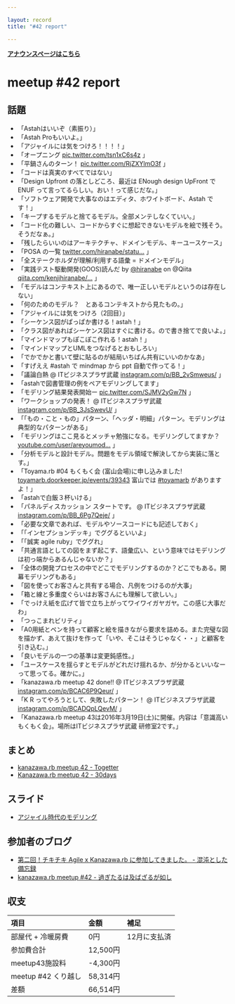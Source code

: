 ```yaml
---

layout: record
title: "#42 report"

---
```


<div style="text-align: left;"><a href="./"><strong>アナウンスページはこちら</strong></a></div> 

# meetup #42 report

## 話題

* 「Astahはいいぞ（素振り）」
* 「Astah Proもいいよ。」
* 「アジャイルには気をつけろ！！！！」
* 「オープニング  [pic.twitter.com/tsn1xC6s4z](https://twitter.com/Yukimitsu_Izawa/status/700897712720379904/photo/1) 」
* 「平鍋さんのターン！ [pic.twitter.com/RjZXYlmO3f](https://twitter.com/Yukimitsu_Izawa/status/700898287604203520/photo/1) 」
* 「コードは真実のすべてではない」
* 「Design Upfront の落としどころ、最近は ENough design UpFront で ENUF って言ってるらしい。おい！って感じだな。」
* 「ソフトウェア開発で大事なのはエディタ、ホワイトボード、Astah です！」
* 「キープするモデルと捨てるモデル。全部メンテしなくていい。」
* 「コード化の難しい、コードからすぐに想起できないモデルを絵で残そう。そうだなぁ。」
* 「残したらいいのはアーキテクチャ、ドメインモデル、キーユースケース」
* 「POSA の一覧 [twitter.com/hiranabe/statu…](https://twitter.com/hiranabe/status/700874855537709056) 」
* 「全ステークホルダが理解/利用する語彙 = ドメインモデル」
* 「実践テスト駆動開発(GOOS)読んだ by [@hiranabe](https://twitter.com/hiranabe) on @Qiita [qiita.com/kenjihiranabe/…](http://qiita.com/kenjihiranabe/items/b951b6d98672167347fd) 」
* 「モデルはコンテキスト上にあるので、唯一正しいモデルというのは存在しない」
* 「何のためのモデル？　とあるコンテキストから見たもの。」
* 「アジャイルには気をつけろ（2回目）」
* 「シーケンス図がぱっぱか書ける！astah！」
* 「クラス図があればシーケンス図はすぐに書ける。ので書き捨てで良いよ。」
* 「マインドマップもぽこぽこ作れる！astah！」
* 「マインドマップとUMLをつなげるとおもしろい」
* 「でかでかと書いて壁に貼るのが結局いちばん共有にいいのかなあ」
* 「すげええ #astah で mindmap から ppt 自動で作ってる！」
* 「議論白熱 @ ITビジネスプラザ武蔵 [instagram.com/p/BB_2vSmweus/](https://www.instagram.com/p/BB_2vSmweus/) 」
* 「astahで図書管理の例をペアモデリングしてます」
* 「モデリング結果発表開始ー [pic.twitter.com/SJMV2yGw7N](https://twitter.com/wtnabe/status/700927861675282432/photo/1) 」
* 「ワークショップの発表！ @ ITビジネスプラザ武蔵 [instagram.com/p/BB_3JsSwevU/](https://www.instagram.com/p/BB_3JsSwevU/) 」
* 「「もの・こと・もの」パターン、「ヘッダ・明細」パターン。モデリングは典型的なパターンがある」
* 「モデリングはここ見るとメッチャ勉強になる。モデリングしてますか？[youtube.com/user/areyoumod…](https://www.youtube.com/user/areyoumodelingjapan) 」
* 「分析モデルと設計モデル。問題をモデル領域で解決してから実装に落とす。」
* 「Toyama.rb #04 もくもく会  (富山会場)に申し込みました! [toyamarb.doorkeeper.jp/events/39343](https://toyamarb.doorkeeper.jp/events/39343) 富山では [#toyamarb](https://twitter.com/search?q=%23toyamarb) がありますよ！」
* 「astahで白飯３杯いける」
* 「パネルディスカッション スタートです。 @ ITビジネスプラザ武蔵 [instagram.com/p/BB_6Pg7Qeje/](https://www.instagram.com/p/BB_6Pg7Qeje/) 」
* 「必要な文章であれば、モデルやソースコードにも記述しておく」
* 「「インセプションデッキ」でググるといいよ」
* 「「誠実 agile ruby」でググれ」
* 「共通言語としての図をまず起こす、語彙広い、という意味ではモデリングは初っ端からあるんじゃないか？」
* 「全体の開発プロセスの中でどこでモデリングするのか？どこでもある。開幕モデリングもある」
* 「図を使ってお客さんと共有する場合、凡例をつけるのが大事」
* 「箱と線と多重度ぐらいはお客さんにも理解して欲しい。」
* 「でっけえ紙を広げて皆で立ち上がってワイワイガヤガヤ。この感じ大事だわ」
* 「つっこまれビリティ」
* 「A0用紙とペンを持って顧客と絵を描きながら要求を詰める。また完璧な図を描かず、あえて抜けを作って「いや、そこはそうじゃなく・・」と顧客を引き込む。」
* 「良いモデルの一つの基準は変更鈍感性。」
* 「ユースケースを揺らすとモデルがどれだけ揺れるか、が分かるといいなーって思ってる。確かに。」
* 「kanazawa.rb meetup 42 done!! @ ITビジネスプラザ武蔵 [instagram.com/p/BCAC6P9Qeur/](https://www.instagram.com/p/BCAC6P9Qeur/) 」
* 「K R ってやろうとして、失敗したパターン！ @ ITビジネスプラザ武蔵 [instagram.com/p/BCADQpLQevM/](https://www.instagram.com/p/BCADQpLQevM/) 」
* 「Kanazawa.rb meetup 43は2016年3月19日(土)に開催。内容は「意識高いもくもく会」。場所はITビジネスプラザ武蔵 研修室2です。」

## まとめ

* [kanazawa.rb meetup 42 - Togetter](http://togetter.com/li/941037)
* [Kanazawa.rb meetup 42 - 30days](http://30d.jp/kzrb/32)

## スライド

* [アジャイル時代のモデリング](http://www.slideshare.net/hiranabe/modeling-in-the-agile-age-jp)

## 参加者のブログ

* [第二回！チキチキ Agile x Kanazawa.rb に参加してきました。 - 混沌とした備忘録](http://noboru.hatenablog.jp/entry/2016/02/21/124815)
* [kanazawa.rb meetup #42 - 過ぎたるは及ばざるが如し](http://cotton-desu.hatenablog.com/entry/2016/02/22/223524)

## 収支

| 項目                | 金額          | 補足          |
| :----------------   | :------------ | :------------ |
| 部屋代 + 冷暖房費   | 0円           | 12月に支払済  |
| 参加費合計          | 12,500円      |               |
| meetup43施設料      | -4,300円      |               |
| meetup #42 くり越し | 58,314円      |               |
| 差額                | 66,514円      |               |

